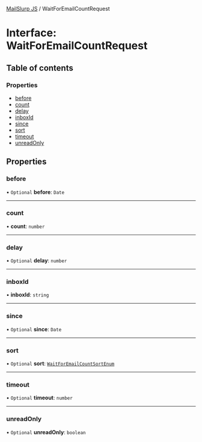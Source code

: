 [MailSlurp JS](../README.md) / WaitForEmailCountRequest

# Interface: WaitForEmailCountRequest

## Table of contents

### Properties

- [before](WaitForEmailCountRequest.md#before)
- [count](WaitForEmailCountRequest.md#count)
- [delay](WaitForEmailCountRequest.md#delay)
- [inboxId](WaitForEmailCountRequest.md#inboxid)
- [since](WaitForEmailCountRequest.md#since)
- [sort](WaitForEmailCountRequest.md#sort)
- [timeout](WaitForEmailCountRequest.md#timeout)
- [unreadOnly](WaitForEmailCountRequest.md#unreadonly)

## Properties

### before

• `Optional` **before**: `Date`

___

### count

• **count**: `number`

___

### delay

• `Optional` **delay**: `number`

___

### inboxId

• **inboxId**: `string`

___

### since

• `Optional` **since**: `Date`

___

### sort

• `Optional` **sort**: [`WaitForEmailCountSortEnum`](../enums/WaitForEmailCountSortEnum.md)

___

### timeout

• `Optional` **timeout**: `number`

___

### unreadOnly

• `Optional` **unreadOnly**: `boolean`
